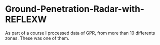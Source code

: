 # Ground-Penetration-Radar-with-REFLEXW
As part of a course I processed data of GPR, from more than 10 differents zones. These was one of them. 

